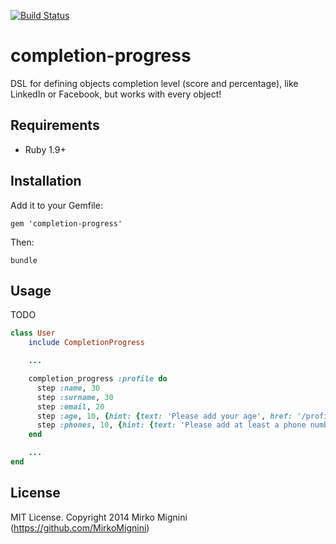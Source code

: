 [![Build Status](https://travis-ci.org/MirkoMignini/completion-progress.png?branch=master)](https://travis-ci.org/MirkoMignini/completion-progress)

completion-progress
===================

DSL for defining objects completion level (score and percentage), like LinkedIn or Facebook, but works with every object!

## Requirements

* Ruby 1.9+

## Installation

Add it to your Gemfile:

`gem 'completion-progress'`

Then:

`bundle`

## Usage

TODO

```ruby
class User
    include CompletionProgress

    ...

    completion_progress :profile do
      step :name, 30
      step :surname, 30
      step :email, 20
      step :age, 10, {hint: {text: 'Please add your age', href: '/profile/edit'}}
      step :phones, 10, {hint: {text: 'Please add at least a phone number', href: '/profile/edit/phones'}}
    end

    ...
end
```

## License

MIT License. Copyright 2014 Mirko Mignini (https://github.com/MirkoMignini)